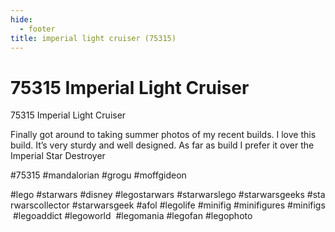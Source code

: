 ```yaml
---
hide:
  - footer
title: imperial light cruiser (75315)
---
```


# 75315 Imperial Light Cruiser

75315 Imperial Light Cruiser

Finally got around to taking summer photos of my recent builds.
I love this build. It’s very sturdy and well designed. As far as build I prefer it over the Imperial Star Destroyer

#75315 #mandalorian #grogu #moffgideon

#lego #starwars #disney #legostarwars #starwarslego #starwarsgeeks #starwarscollector #starwarsgeek #afol #legolife #minifig #minifigures #minifigs #legoaddict #legoworld  #legomania #legofan #legophoto 

